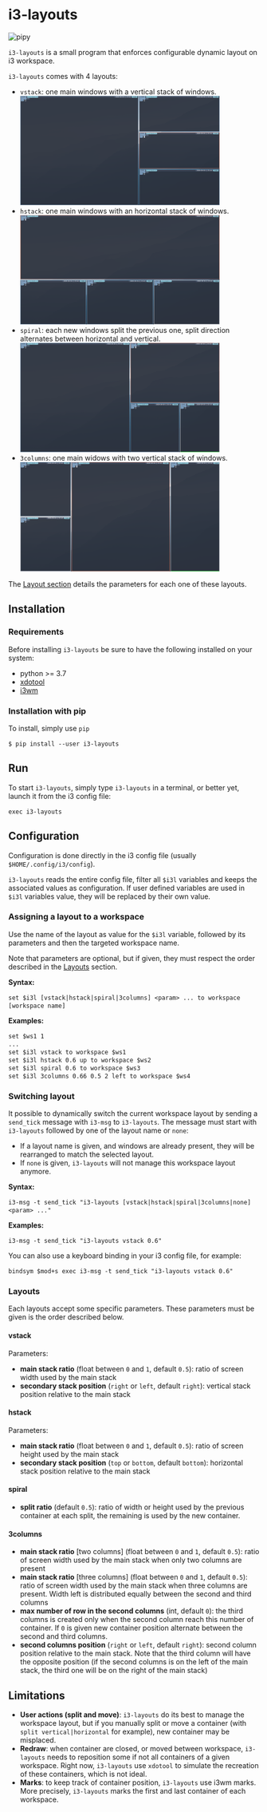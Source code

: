 # i3-layouts

![pipy](https://github.com/eliep/i3-layouts/workflows/Publish/badge.svg)

`i3-layouts` is a small program that enforces configurable dynamic layout on i3 workspace.

`i3-layouts` comes with 4 layouts: 
- `vstack`: one main windows with a vertical stack of windows.
![vstack](./img/vstack.png)
- `hstack`: one main windows with an horizontal stack of windows.
![hstack](./img/hstack.png)
- `spiral`: each new windows split the previous one, split direction alternates between
horizontal and vertical.  
![spiral](./img/spiral.png)
- `3columns`: one main widows with two vertical stack of windows.
![3columns](./img/3columns.png)

The [Layout section](#layouts) details the parameters for each one of these layouts. 

## Installation

### Requirements
Before installing `i3-layouts` be sure to have the following installed on your system:

* python >= 3.7
* [xdotool](https://www.semicomplete.com/projects/xdotool/)
* [i3wm](https://i3wm.org/)


### Installation with pip
To install, simply use `pip`

```
$ pip install --user i3-layouts
```

## Run
To start `i3-layouts`, simply type `i3-layouts` in a terminal,
or better yet, launch it from the i3 config file:

```
exec i3-layouts
```

## Configuration
Configuration is done directly in the i3 config file (usually `$HOME/.config/i3/config`).

`i3-layouts` reads the entire config file, filter all `$i3l` variables and 
keeps the associated values as configuration. If user defined variables are used
in `$i3l` variables value, they will be replaced by their own value.

### Assigning a layout to a workspace
Use the name of the layout as value for the `$i3l` variable, followed by its parameters and 
then the targeted workspace name.

Note that parameters are optional, but if given, they must respect the order described 
in the [Layouts](#layouts) section.

**Syntax:**

```
set $i3l [vstack|hstack|spiral|3columns] <param> ... to workspace [workspace name]
```

**Examples:**

```
set $ws1 1
...
set $i3l vstack to workspace $ws1
set $i3l hstack 0.6 up to workspace $ws2
set $i3l spiral 0.6 to workspace $ws3
set $i3l 3columns 0.66 0.5 2 left to workspace $ws4
```


### Switching layout

It possible to dynamically switch the current workspace layout by sending a `send_tick`
message with `i3-msg` to `i3-layouts`. The message must start with `i3-layouts` 
followed by one of the layout name or `none`:

- If a layout name is given, and windows are already present, 
they will be rearranged to match the selected layout.   
- If `none` is given, `i3-layouts` will not manage this workspace layout anymore.  

**Syntax:**

```
i3-msg -t send_tick "i3-layouts [vstack|hstack|spiral|3columns|none] <param> ..."
```
 
**Examples:**

```
i3-msg -t send_tick "i3-layouts vstack 0.6"
```

You can also use a keyboard binding in your i3 config file, for example:
 
```
bindsym $mod+s exec i3-msg -t send_tick "i3-layouts vstack 0.6"
```
  
### Layouts
Each layouts accept some specific parameters. 
These parameters must be given is the order described below.

#### vstack

Parameters:
* **main stack ratio** (float between `0` and `1`, default `0.5`): ratio of screen width used 
by the main stack
* **secondary stack position** (`right` or `left`, default `right`): vertical stack position 
relative to the main stack

#### hstack

Parameters:
* **main stack ratio** (float between `0` and `1`, default `0.5`): ratio of screen height used 
by the main stack
* **secondary stack position** (`top` or `bottom`, default `bottom`): horizontal stack position 
relative to the main stack

#### spiral

* **split ratio** (default `0.5`): ratio of width or height used by the previous container 
at each split, the remaining is used by the new container.

#### 3columns

* **main stack ratio** [two columns] (float between `0` and `1`, default `0.5`): 
ratio of screen width used by the main stack when only two columns are present
* **main stack ratio** [three columns] (float between `0` and `1`, default `0.5`): 
ratio of screen width used by the main stack when three columns are present. Width left
is distributed equally between the second and third columns
* **max number of row in the second columns** (int, default `0`): 
the third columns is created only when the second column reach this number of container. 
If `0` is given new container position alternate between the second and third columns.
* **second columns position** (`right` or `left`, default `right`): second column position 
relative to the main stack. Note that the third column will have the opposite position 
(if the second columns is on the left of the main stack, the third one will be on the right of 
the main stack)

## Limitations

* **User actions (split and move)**: `i3-layouts` do its best to manage the workspace layout, but if you manually 
split or move a container (with `split vertical|horizontal` for example), 
new container may be misplaced.
* **Redraw**: when container are closed, or moved between workspace, `i3-layouts` needs to reposition
some if not all containers of a given workspace. Right now, `i3-layouts` use `xdotool` 
to simulate the recreation of these containers, which is not ideal.
* **Marks**: to keep track of container position, `i3-layouts` use i3wm marks. 
More precisely, `i3-layouts` marks the first and last container of each workspace. 
